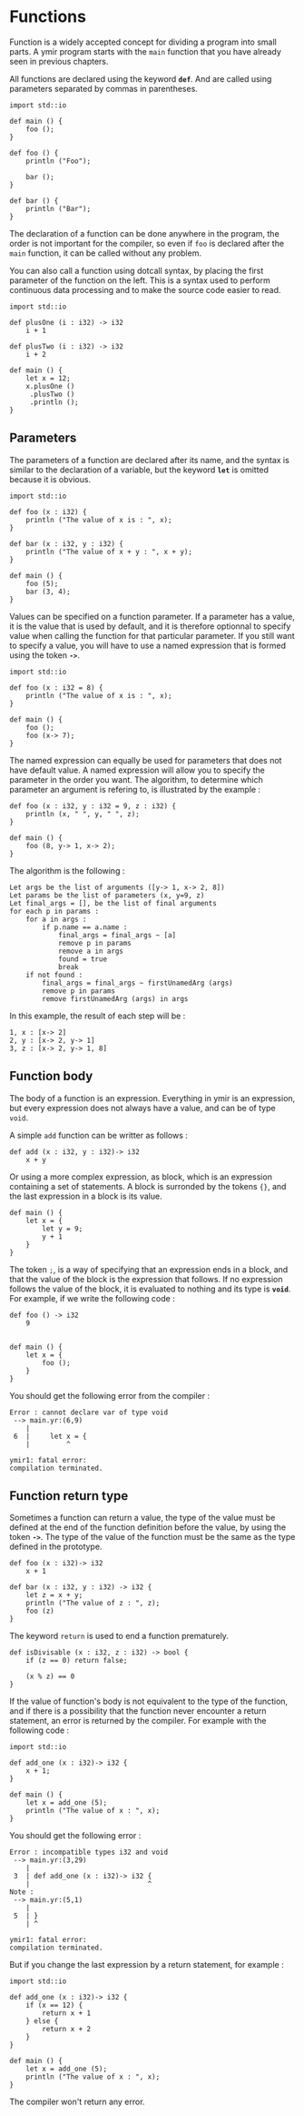 # Functions

Function is a widely accepted concept for dividing a program into
small parts. A ymir program starts with the `main` function that you
have already seen in previous chapters.

All functions are declared using the keyword **`def`**. And are called
using parameters separated by commas in parentheses.


```ymir 
import std::io 

def main () {
	foo ();
}

def foo () {
	println ("Foo");
	
	bar ();
}

def bar () {
	println ("Bar");
}
```

The declaration of a function can be done anywhere in the program, the
order is not important for the compiler, so even if `foo` is declared
after the `main` function, it can be called without any problem.

You can also call a function using dotcall syntax, by placing the
first parameter of the function on the left. This is a syntax used to
perform continuous data processing and to make the source code easier
to read.

```ymir
import std::io

def plusOne (i : i32) -> i32 
	i + 1

def plusTwo (i : i32) -> i32
	i + 2
	
def main () {
	let x = 12;
	x.plusOne ()
	 .plusTwo ()
	 .println ();
}	
```

## Parameters 

The parameters of a function are declared after its name, and the
syntax is similar to the declaration of a variable, but the keyword
**`let`** is omitted because it is obvious.

```ymir 
import std::io 

def foo (x : i32) {
	println ("The value of x is : ", x);
}

def bar (x : i32, y : i32) {
	println ("The value of x + y : ", x + y);
}

def main () {
	foo (5);
	bar (3, 4);
}
```

Values can be specified on a function parameter. If a parameter has a
value, it is the value that is used by default, and it is therefore
optionnal to specify value when calling the function for that
particular parameter. If you still want to specify a value, you will
have to use a named expression that is formed using the token
**`->`**.

```ymir 
import std::io

def foo (x : i32 = 8) {
	println ("The value of x is : ", x);
}

def main () {
	foo ();
	foo (x-> 7);
}
```

The named expression can equally be used for parameters that does not
have default value. A named expression will allow you to specify the
parameter in the order you want. The algorithm, to determine which
parameter an argument is refering to, is illustrated by the example : 

```ymir
def foo (x : i32, y : i32 = 9, z : i32) {
	println (x, " ", y, " ", z);
}

def main () {
	foo (8, y-> 1, x-> 2);
}
```

The algorithm is the following : 

```ymir
Let args be the list of arguments ([y-> 1, x-> 2, 8])
Let params be the list of parameters (x, y=9, z)
Let final_args = [], be the list of final arguments
for each p in params :
	for a in args :
	    if p.name == a.name : 
			final_args = final_args ~ [a]
			remove p in params
			remove a in args
			found = true
			break
	if not found : 
		final_args = final_args ~ firstUnamedArg (args)
		remove p in params
		remove firstUnamedArg (args) in args	
```

In this example, the result of each step will be : 
```
1, x : [x-> 2]
2, y : [x-> 2, y-> 1]
3, z : [x-> 2, y-> 1, 8]
```

## Function body

The body of a function is an expression. Everything in ymir is an
expression, but every expression does not always have a value, and can
be of type `void`.

A simple `add` function can be writter as follows : 
```ymir
def add (x : i32, y : i32)-> i32 
	x + y
```

Or using a more complex expression, as block, which is an expression
containing a set of statements. A block is surronded by the tokens `{}`,
and the last expression in a block is its value. 

```ymir
def main () {
	let x = {
		let y = 9;
		y + 1
	}
}
```

The token `;`, is a way of specifying that an expression ends in a
block, and that the value of the block is the expression that
follows. If no expression follows the value of the block, it is evaluated
to nothing and its type is **`void`**. For example, if we write the
following code :

```ymir
def foo () -> i32 
    9


def main () {
    let x = {
        foo ();
    }
}
```

You should get the following error from the compiler : 
```
Error : cannot declare var of type void
 --> main.yr:(6,9)
    | 
 6  |     let x = {
    |         ^

ymir1: fatal error: 
compilation terminated.
```

## Function return type

Sometimes a function can return a value, the type of the value must be
defined at the end of the function definition before the value, by
using the token **`->`**. The type of the value of the function must
be the same as the type defined in the prototype.

```ymir
def foo (x : i32)-> i32 
	x + 1
	
def bar (x : i32, y : i32) -> i32 {
	let z = x + y;
	println ("The value of z : ", z);
	foo (z)
}
```

The keyword `return` is used to end a function prematurely.

```ymir
def isDivisable (x : i32, z : i32) -> bool {
	if (z == 0) return false;
	
	(x % z) == 0
}
```

If the value of function's body is not equivalent to the type
of the function, and if there is a possibility that the function never
encounter a return statement, an error is returned by the compiler. For
example with the following code :

```ymir
import std::io

def add_one (x : i32)-> i32 {
	x + 1;
}

def main () {
	let x = add_one (5);
	println ("The value of x : ", x);
}
```

You should get the following error : 

```
Error : incompatible types i32 and void
 --> main.yr:(3,29)
    | 
 3  | def add_one (x : i32)-> i32 {
    |                             ^
Note : 
 --> main.yr:(5,1)
    | 
 5  | }
    | ^

ymir1: fatal error: 
compilation terminated.
```

But if you change the last expression by a return statement, for example : 

```ymir
import std::io

def add_one (x : i32)-> i32 {
    if (x == 12) {
        return x + 1
    } else {
        return x + 2
    }
}

def main () {
    let x = add_one (5);
    println ("The value of x : ", x);
}
```

The compiler won't return any error.

